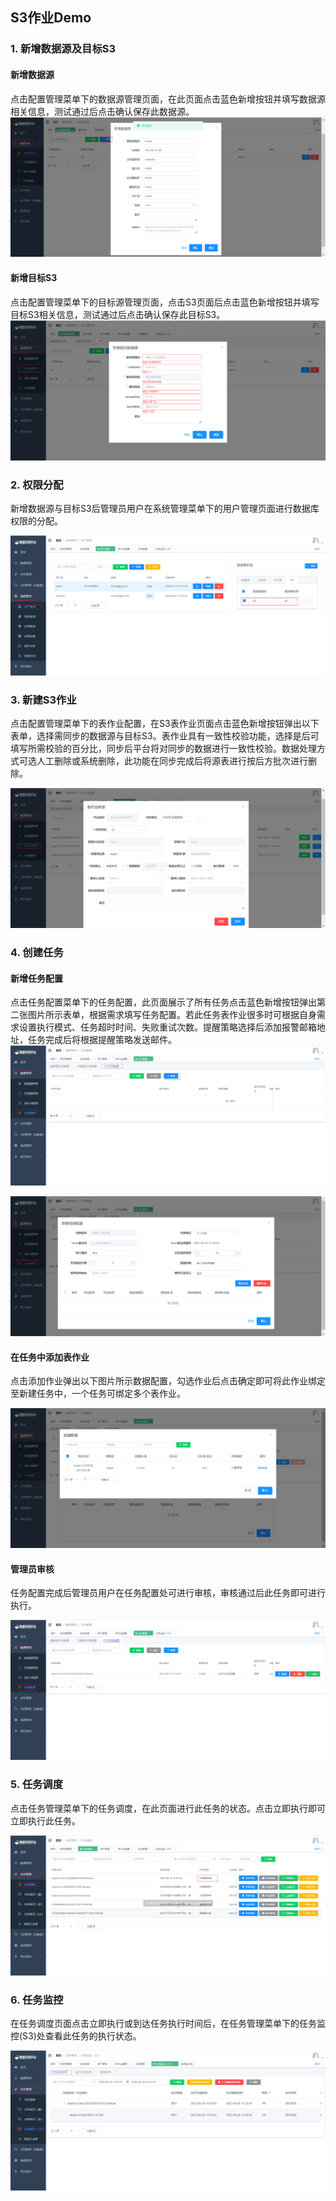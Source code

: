 

##  S3作业Demo

### 1. 新增数据源及目标S3

#### 新增数据源
点击配置管理菜单下的数据源管理页面，在此页面点击蓝色新增按钮并填写数据源相关信息，测试通过后点击确认保存此数据源。
   ![image-20230621132912082](../../images/whaleal-data/image-20230621132912082.png)


#### 新增目标S3

点击配置管理菜单下的目标源管理页面，点击S3页面后点击蓝色新增按钮并填写目标S3相关信息，测试通过后点击确认保存此目标S3。
![新增目标S3.png](../../images/whaleal-data/img-12.png)


### 2. 权限分配

新增数据源与目标S3后管理员用户在系统管理菜单下的用户管理页面进行数据库权限的分配。
  
![s3权限分配.png](../../images/whaleal-data/img-3.png)


### 3. 新建S3作业

点击配置管理菜单下的表作业配置，在S3表作业页面点击蓝色新增按钮弹出以下表单，选择需同步的数据源与目标S3。表作业具有一致性校验功能，选择是后可填写所需校验的百分比，同步后平台将对同步的数据进行一致性校验。数据处理方式可选人工删除或系统删除，此功能在同步完成后将源表进行按后方批次进行删除。

![新建S3作业.png](../../images/whaleal-data/img-13.png)

### 4. 创建任务


#### 新增任务配置
点击任务配置菜单下的任务配置，此页面展示了所有任务点击蓝色新增按钮弹出第二张图片所示表单，根据需求填写任务配置。若此任务表作业很多时可根据自身需求设置执行模式、任务超时时间、失败重试次数。提醒策略选择后添加报警邮箱地址，任务完成后将根据提醒策略发送邮件。
![新增s3任务配置.png](../../images/whaleal-data/img-9.png)

![新增s3任务配置1.png](../../images/whaleal-data/img-10.png)

#### 在任务中添加表作业
点击添加作业弹出以下图片所示数据配置，勾选作业后点击确定即可将此作业绑定至新建任务中，一个任务可绑定多个表作业。

![添加s3表作业.png](../../images/whaleal-data/img-16.png)

#### 管理员审核

任务配置完成后管理员用户在任务配置处可进行审核，审核通过后此任务即可进行执行。

![审核s3.png](../../images/whaleal-data/img-7.png)


### 5. 任务调度

点击任务管理菜单下的任务调度，在此页面进行此任务的状态。点击立即执行即可立即执行此任务。

![s3任务调度.png](../../images/whaleal-data/img-2.png)


### 6. 任务监控


在任务调度页面点击立即执行或到达任务执行时间后，在任务管理菜单下的任务监控(S3)处查看此任务的执行状态。

![s3任务监控.png](../../images/whaleal-data/img-1.png)


